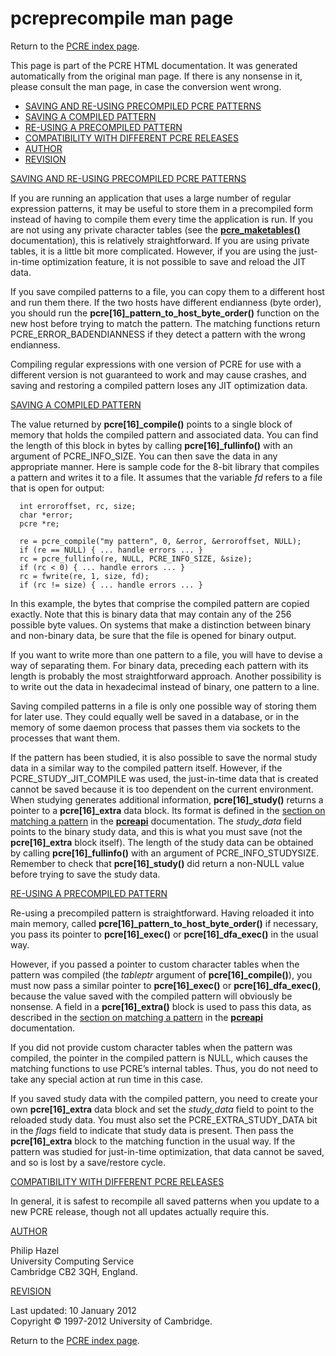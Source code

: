 pcreprecompile man page
=======================

Return to the [PCRE index page](index.html).

This page is part of the PCRE HTML documentation. It was generated automatically from the original man page. If there is any nonsense in it, please consult the man page, in case the conversion went wrong.

-   <a href="#SEC1" id="TOC1">SAVING AND RE-USING PRECOMPILED PCRE PATTERNS</a>
-   <a href="#SEC2" id="TOC2">SAVING A COMPILED PATTERN</a>
-   <a href="#SEC3" id="TOC3">RE-USING A PRECOMPILED PATTERN</a>
-   <a href="#SEC4" id="TOC4">COMPATIBILITY WITH DIFFERENT PCRE RELEASES</a>
-   <a href="#SEC5" id="TOC5">AUTHOR</a>
-   <a href="#SEC6" id="TOC6">REVISION</a>

<a href="#TOC1" id="SEC1">SAVING AND RE-USING PRECOMPILED PCRE PATTERNS</a>

If you are running an application that uses a large number of regular expression patterns, it may be useful to store them in a precompiled form instead of having to compile them every time the application is run. If you are not using any private character tables (see the [**pcre\_maketables()**](pcre_maketables.html) documentation), this is relatively straightforward. If you are using private tables, it is a little bit more complicated. However, if you are using the just-in-time optimization feature, it is not possible to save and reload the JIT data.

If you save compiled patterns to a file, you can copy them to a different host and run them there. If the two hosts have different endianness (byte order), you should run the **pcre\[16\]\_pattern\_to\_host\_byte\_order()** function on the new host before trying to match the pattern. The matching functions return PCRE\_ERROR\_BADENDIANNESS if they detect a pattern with the wrong endianness.

Compiling regular expressions with one version of PCRE for use with a different version is not guaranteed to work and may cause crashes, and saving and restoring a compiled pattern loses any JIT optimization data.

<a href="#TOC1" id="SEC2">SAVING A COMPILED PATTERN</a>

The value returned by **pcre\[16\]\_compile()** points to a single block of memory that holds the compiled pattern and associated data. You can find the length of this block in bytes by calling **pcre\[16\]\_fullinfo()** with an argument of PCRE\_INFO\_SIZE. You can then save the data in any appropriate manner. Here is sample code for the 8-bit library that compiles a pattern and writes it to a file. It assumes that the variable *fd* refers to a file that is open for output:

      int erroroffset, rc, size;
      char *error;
      pcre *re;

      re = pcre_compile("my pattern", 0, &error, &erroroffset, NULL);
      if (re == NULL) { ... handle errors ... }
      rc = pcre_fullinfo(re, NULL, PCRE_INFO_SIZE, &size);
      if (rc < 0) { ... handle errors ... }
      rc = fwrite(re, 1, size, fd);
      if (rc != size) { ... handle errors ... }

In this example, the bytes that comprise the compiled pattern are copied exactly. Note that this is binary data that may contain any of the 256 possible byte values. On systems that make a distinction between binary and non-binary data, be sure that the file is opened for binary output.

If you want to write more than one pattern to a file, you will have to devise a way of separating them. For binary data, preceding each pattern with its length is probably the most straightforward approach. Another possibility is to write out the data in hexadecimal instead of binary, one pattern to a line.

Saving compiled patterns in a file is only one possible way of storing them for later use. They could equally well be saved in a database, or in the memory of some daemon process that passes them via sockets to the processes that want them.

If the pattern has been studied, it is also possible to save the normal study data in a similar way to the compiled pattern itself. However, if the PCRE\_STUDY\_JIT\_COMPILE was used, the just-in-time data that is created cannot be saved because it is too dependent on the current environment. When studying generates additional information, **pcre\[16\]\_study()** returns a pointer to a **pcre\[16\]\_extra** data block. Its format is defined in the [section on matching a pattern](pcreapi.html#extradata) in the [**pcreapi**](pcreapi.html) documentation. The *study\_data* field points to the binary study data, and this is what you must save (not the **pcre\[16\]\_extra** block itself). The length of the study data can be obtained by calling **pcre\[16\]\_fullinfo()** with an argument of PCRE\_INFO\_STUDYSIZE. Remember to check that **pcre\[16\]\_study()** did return a non-NULL value before trying to save the study data.

<a href="#TOC1" id="SEC3">RE-USING A PRECOMPILED PATTERN</a>

Re-using a precompiled pattern is straightforward. Having reloaded it into main memory, called **pcre\[16\]\_pattern\_to\_host\_byte\_order()** if necessary, you pass its pointer to **pcre\[16\]\_exec()** or **pcre\[16\]\_dfa\_exec()** in the usual way.

However, if you passed a pointer to custom character tables when the pattern was compiled (the *tableptr* argument of **pcre\[16\]\_compile()**), you must now pass a similar pointer to **pcre\[16\]\_exec()** or **pcre\[16\]\_dfa\_exec()**, because the value saved with the compiled pattern will obviously be nonsense. A field in a **pcre\[16\]\_extra()** block is used to pass this data, as described in the [section on matching a pattern](pcreapi.html#extradata) in the [**pcreapi**](pcreapi.html) documentation.

If you did not provide custom character tables when the pattern was compiled, the pointer in the compiled pattern is NULL, which causes the matching functions to use PCRE’s internal tables. Thus, you do not need to take any special action at run time in this case.

If you saved study data with the compiled pattern, you need to create your own **pcre\[16\]\_extra** data block and set the *study\_data* field to point to the reloaded study data. You must also set the PCRE\_EXTRA\_STUDY\_DATA bit in the *flags* field to indicate that study data is present. Then pass the **pcre\[16\]\_extra** block to the matching function in the usual way. If the pattern was studied for just-in-time optimization, that data cannot be saved, and so is lost by a save/restore cycle.

<a href="#TOC1" id="SEC4">COMPATIBILITY WITH DIFFERENT PCRE RELEASES</a>

In general, it is safest to recompile all saved patterns when you update to a new PCRE release, though not all updates actually require this.

<a href="#TOC1" id="SEC5">AUTHOR</a>

Philip Hazel  
University Computing Service  
Cambridge CB2 3QH, England.

<a href="#TOC1" id="SEC6">REVISION</a>

Last updated: 10 January 2012  
Copyright © 1997-2012 University of Cambridge.

Return to the [PCRE index page](index.html).
